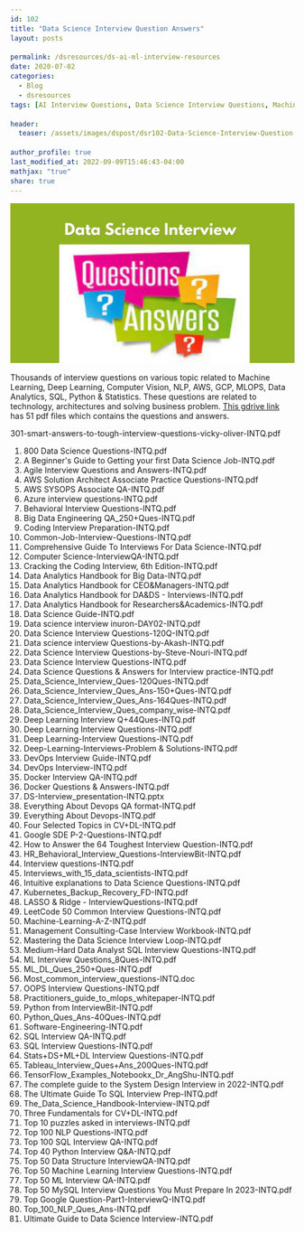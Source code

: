 ```yaml
---
id: 102    
title: "Data Science Interview Question Answers"
layout: posts 

permalink: /dsresources/ds-ai-ml-interview-resources
date: 2020-07-02
categories:
  - Blog
  - dsresources
tags: [AI Interview Questions, Data Science Interview Questions, Machine Learning Interview Questions, Interview Questions]

header:
  teaser: /assets/images/dspost/dsr102-Data-Science-Interview-Question-Answers.jpg

author_profile: true
last_modified_at: 2022-09-09T15:46:43-04:00
mathjax: "true"
share: true
---
```


![Data Science Interview Question Answers](/assets/images/dspost/dsr102-Data-Science-Interview-Question-Answers.jpg)

Thousands of interview questions on various topic related to Machine Learning, Deep Learning, Computer Vision, NLP, AWS, GCP, MLOPS, Data Analytics, SQL, Python & Statistics. These questions are related to technology, architectures and solving business problem. [This gdrive link](https://drive.google.com/drive/u/1/folders/18zDPKZqIAOe80P44S-TkvZGlMgGvFMWe) has 51 pdf files which contains the questions and answers.

301-smart-answers-to-tough-interview-questions-vicky-oliver-INTQ.pdf   
1. 800 Data Science Questions-INTQ.pdf   
1. A Beginner's Guide to Getting your first Data Science Job-INTQ.pdf   
1. Agile Interview Questions and Answers-INTQ.pdf   
1. AWS Solution Architect Associate Practice Questions-INTQ.pdf   
1. AWS SYSOPS Associate QA-INTQ.pdf   
1. Azure interview questions-INTQ.pdf   
1. Behavioral Interview Questions-INTQ.pdf   
1. Big Data Engineering QA_250+Ques-INTQ.pdf   
1. Coding Interview Preparation-INTQ.pdf   
1. Common-Job-Interview-Questions-INTQ.pdf   
1. Comprehensive Guide  To Interviews For  Data Science-INTQ.pdf   
1. Computer Science-InterviewQA-INTQ.pdf   
1. Cracking the Coding Interview, 6th Edition-INTQ.pdf   
1. Data Analytics Handbook for Big Data-INTQ.pdf   
1. Data Analytics Handbook for CEO&Managers-INTQ.pdf   
1. Data Analytics Handbook for DA&DS - Interviews-INTQ.pdf   
1. Data Analytics Handbook for Researchers&Academics-INTQ.pdf   
1. Data Science Guide-INTQ.pdf   
1. Data science interview inuron-DAY02-INTQ.pdf   
1. Data Science Interview Questions-120Q-INTQ.pdf   
1. Data science interview Questions-by-Akash-INTQ.pdf   
1. Data Science Interview Questions-by-Steve-Nouri-INTQ.pdf   
1. Data Science Interview Questions-INTQ.pdf   
1. Data Science Questions & Answers for Interview practice-INTQ.pdf   
1. Data_Science_Interview_Ques-120Ques-INTQ.pdf   
1. Data_Science_Interview_Ques_Ans-150+Ques-INTQ.pdf   
1. Data_Science_Interview_Ques_Ans-164Ques-INTQ.pdf   
1. Data_Science_Interview_Ques_company_wise-INTQ.pdf   
1. Deep Learning Interview Q+44Ques-INTQ.pdf   
1. Deep Learning Interview Questions-INTQ.pdf   
1. Deep Learning-Interview Questions-INTQ.pdf   
1. Deep-Learning-Interviews-Problem & Solutions-INTQ.pdf   
1. DevOps Interview Guide-INTQ.pdf   
1. DevOps Interview-INTQ.pdf   
1. Docker Interview QA-INTQ.pdf   
1. Docker Questions & Answers-INTQ.pdf   
1. DS-Interview_presentation-INTQ.pptx   
1. Everything About Devops QA format-INTQ.pdf   
1. Everything About Devops-INTQ.pdf   
1. Four Selected Topics in CV+DL-INTQ.pdf   
1. Google SDE P-2-Questions-INTQ.pdf   
1. How to Answer the 64 Toughest Interview Question-INTQ.pdf   
1. HR_Behavioral_Interview_Questions-InterviewBit-INTQ.pdf   
1. Interview questions-INTQ.pdf   
1. Interviews_with_15_data_scientists-INTQ.pdf   
1. Intuitive explanations to Data Science Questions-INTQ.pdf   
1. Kubernetes_Backup_Recovery_FD-INTQ.pdf   
1. LASSO & Ridge - InterviewQuestions-INTQ.pdf   
1. LeetCode 50 Common Interview Questions-INTQ.pdf   
1. Machine-Learning-A-Z-INTQ.pdf   
1. Management Consulting-Case Interview Workbook-INTQ.pdf   
1. Mastering the Data Science Interview Loop-INTQ.pdf   
1. Medium-Hard Data Analyst SQL Interview Questions-INTQ.pdf   
1. ML Interview Questions_8Ques-INTQ.pdf   
1. ML_DL_Ques_250+Ques-INTQ.pdf   
1. Most_common_interview_questions-INTQ.doc   
1. OOPS Interview Questions-INTQ.pdf   
1. Practitioners_guide_to_mlops_whitepaper-INTQ.pdf   
1. Python from InterviewBit-INTQ.pdf   
1. Python_Ques_Ans-40Ques-INTQ.pdf   
1. Software-Engineering-INTQ.pdf   
1. SQL Interview QA-INTQ.pdf   
1. SQL Interview Questions-INTQ.pdf   
1. Stats+DS+ML+DL Interview Questions-INTQ.pdf   
1. Tableau_Interview_Ques+Ans_200Ques-INTQ.pdf   
1. TensorFlow_Examples_Notebookx_Dr_AngShu-INTQ.pdf   
1. The complete guide to the System Design Interview in 2022-INTQ.pdf   
1. The Ultimate Guide To SQL Interview Prep-INTQ.pdf   
1. The_Data_Science_Handbook-Interview-INTQ.pdf   
1. Three Fundamentals for CV+DL-INTQ.pdf   
1. Top 10 puzzles asked in interviews-INTQ.pdf   
1. Top 100 NLP Questions-INTQ.pdf   
1. Top 100 SQL Interview QA-INTQ.pdf   
1. Top 40 Python Interview Q&A-INTQ.pdf   
1. Top 50 Data Structure InterviewQA-INTQ.pdf   
1. Top 50 Machine Learning Interview Questions-INTQ.pdf   
1. Top 50 ML Interview QA-INTQ.pdf   
1. Top 50 MySQL Interview Questions You Must Prepare In 2023-INTQ.pdf   
1. Top Google Question-Part1-InterviewQ-INTQ.pdf   
1. Top_100_NLP_Ques_Ans-INTQ.pdf   
1. Ultimate Guide to Data Science Interview-INTQ.pdf